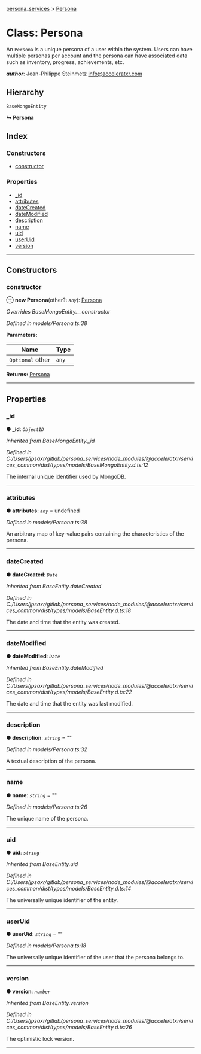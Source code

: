 [persona_services](../README.md) > [Persona](../classes/persona.md)

# Class: Persona

An `Persona` is a unique persona of a user within the system. Users can have multiple personas per account and the persona can have associated data such as inventory, progress, achievements, etc.

*__author__*: Jean-Philippe Steinmetz [info@acceleratxr.com](mailto:info@acceleratxr.com)

## Hierarchy

 `BaseMongoEntity`

**↳ Persona**

## Index

### Constructors

* [constructor](persona.md#constructor)

### Properties

* [_id](persona.md#_id)
* [attributes](persona.md#attributes)
* [dateCreated](persona.md#datecreated)
* [dateModified](persona.md#datemodified)
* [description](persona.md#description)
* [name](persona.md#name)
* [uid](persona.md#uid)
* [userUid](persona.md#useruid)
* [version](persona.md#version)

---

## Constructors

<a id="constructor"></a>

###  constructor

⊕ **new Persona**(other?: *`any`*): [Persona](persona.md)

*Overrides BaseMongoEntity.__constructor*

*Defined in models/Persona.ts:38*

**Parameters:**

| Name | Type |
| ------ | ------ |
| `Optional` other | `any` |

**Returns:** [Persona](persona.md)

___

## Properties

<a id="_id"></a>

###  _id

**● _id**: *`ObjectID`*

*Inherited from BaseMongoEntity._id*

*Defined in C:/Users/jpsaxr/gitlab/persona_services/node_modules/@acceleratxr/services_common/dist/types/models/BaseMongoEntity.d.ts:12*

The internal unique identifier used by MongoDB.

___
<a id="attributes"></a>

###  attributes

**● attributes**: *`any`* =  undefined

*Defined in models/Persona.ts:38*

An arbitrary map of key-value pairs containing the characteristics of the persona.

___
<a id="datecreated"></a>

###  dateCreated

**● dateCreated**: *`Date`*

*Inherited from BaseEntity.dateCreated*

*Defined in C:/Users/jpsaxr/gitlab/persona_services/node_modules/@acceleratxr/services_common/dist/types/models/BaseEntity.d.ts:18*

The date and time that the entity was created.

___
<a id="datemodified"></a>

###  dateModified

**● dateModified**: *`Date`*

*Inherited from BaseEntity.dateModified*

*Defined in C:/Users/jpsaxr/gitlab/persona_services/node_modules/@acceleratxr/services_common/dist/types/models/BaseEntity.d.ts:22*

The date and time that the entity was last modified.

___
<a id="description"></a>

###  description

**● description**: *`string`* = ""

*Defined in models/Persona.ts:32*

A textual description of the persona.

___
<a id="name"></a>

###  name

**● name**: *`string`* = ""

*Defined in models/Persona.ts:26*

The unique name of the persona.

___
<a id="uid"></a>

###  uid

**● uid**: *`string`*

*Inherited from BaseEntity.uid*

*Defined in C:/Users/jpsaxr/gitlab/persona_services/node_modules/@acceleratxr/services_common/dist/types/models/BaseEntity.d.ts:14*

The universally unique identifier of the entity.

___
<a id="useruid"></a>

###  userUid

**● userUid**: *`string`* = ""

*Defined in models/Persona.ts:18*

The universally unique identifier of the user that the persona belongs to.

___
<a id="version"></a>

###  version

**● version**: *`number`*

*Inherited from BaseEntity.version*

*Defined in C:/Users/jpsaxr/gitlab/persona_services/node_modules/@acceleratxr/services_common/dist/types/models/BaseEntity.d.ts:26*

The optimistic lock version.

___

